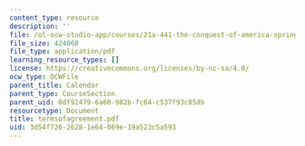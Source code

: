 ```yaml
---
content_type: resource
description: ''
file: /ol-ocw-studio-app/courses/21a-441-the-conquest-of-america-spring-2004/3d54f72626281e64069e19a523c5a593_termsofagreement.pdf
file_size: 424068
file_type: application/pdf
learning_resource_types: []
license: https://creativecommons.org/licenses/by-nc-sa/4.0/
ocw_type: OCWFile
parent_title: Calendar
parent_type: CourseSection
parent_uid: 0df92479-6a60-982b-fc64-c537f93c85db
resourcetype: Document
title: termsofagreement.pdf
uid: 3d54f726-2628-1e64-069e-19a523c5a593
---
```

